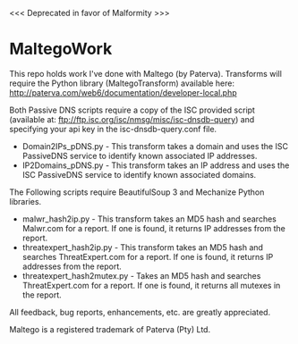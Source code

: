 <<< Deprecated in favor of Malformity >>>

MaltegoWork
===========

This repo holds work I've done with Maltego (by Paterva). Transforms will require the Python library (MaltegoTransform) available here: http://paterva.com/web6/documentation/developer-local.php


Both Passive DNS scripts require a copy of the ISC provided script (available at: ftp://ftp.isc.org/isc/nmsg/misc/isc-dnsdb-query) and specifying your api key in the isc-dnsdb-query.conf file.
  * Domain2IPs_pDNS.py - This transform takes a domain and uses the ISC PassiveDNS service to identify known                 associated IP addresses.
  * IP2Domains_pDNS.py - This transform takes an IP address and uses the ISC PassiveDNS service to identify known associated domains.

The Following scripts require BeautifulSoup 3 and Mechanize Python libraries.
  * malwr_hash2ip.py - This transform takes an MD5 hash and searches Malwr.com for a report. If one is found, it returns IP addresses from the report.
  * threatexpert_hash2ip.py - This transform takes an MD5 hash and searches ThreatExpert.com for a report. If one is found, it returns IP addresses from the report.
  * threatexpert_hash2mutex.py - Takes an MD5 hash and searches ThreatExpert.com for a report. If one is found, it returns all mutexes in the report.

All feedback, bug reports, enhancements, etc. are greatly appreciated.



Maltego is a registered trademark of Paterva (Pty) Ltd.
